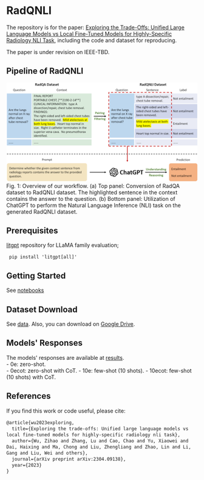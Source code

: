 # RadQNLI
The repository is for the paper: [Exploring the Trade-Offs: Unified Large Language Models vs Local Fine-Tuned Models for Highly-Specific Radiology NLI Task](https://arxiv.org/abs/2304.09138), including the code and dataset for reproducing. 

The paper is under revision on IEEE-TBD.

## Pipeline of RadQNLI
<img src="figs/main.png"/>
Fig. 1: Overview of our workflow. (a) Top panel: Conversion of RadQA dataset to RadQNLI dataset. The highlighted sentence in the context contains the answer to the question. (b) Bottom panel: Utilization of ChatGPT to perform the Natural Language Inference (NLI) task on the generated RadQNLI dataset.


## Prerequisites

[litgpt]([https://github.com/ultralytics/ultralytics](https://github.com/Lightning-AI/litgpt)) repository for LLaMA family evaluation;
```
 pip install 'litgpt[all]'
```


## Getting Started
See [notebooks](notebooks/)


## Dataset Download
See [data](data/). Also, you can download on [Google Drive](https://drive.google.com/drive/folders/1ffmw49aUn1Ie2h7SV3yKeMzU_yM1McNN?usp=sharing).



## Models' Responses
The models' responses are available at [results](results/).  
    - 0e: zero-shot.  
    - 0ecot: zero-shot with CoT.
    - 10e: few-shot (10 shots).
    - 10ecot: few-shot (10 shots) with CoT.

## References
If you find this work or code useful, please cite:

```
@article{wu2023exploring,
  title={Exploring the trade-offs: Unified large language models vs local fine-tuned models for highly-specific radiology nli task},
  author={Wu, Zihao and Zhang, Lu and Cao, Chao and Yu, Xiaowei and Dai, Haixing and Ma, Chong and Liu, Zhengliang and Zhao, Lin and Li, Gang and Liu, Wei and others},
  journal={arXiv preprint arXiv:2304.09138},
  year={2023}
}
```
